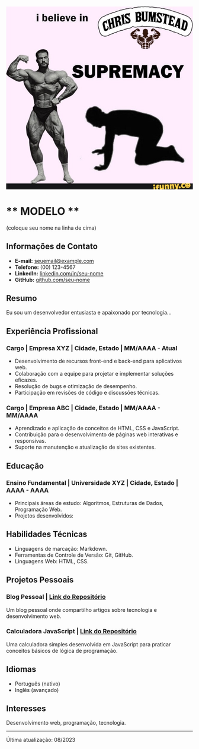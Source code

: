 ![placeholder.jpg](/fotos/placeholder.png)
# ** MODELO **
(coloque seu nome na linha de cima)
## Informações de Contato

- **E-mail:** seuemail@example.com
- **Telefone:** (00) 123-4567
- **LinkedIn:** [linkedin.com/in/seu-nome](https://www.linkedin.com/in/seu-nome)
- **GitHub:** [github.com/seu-nome](https://github.com/seu-nome)

## Resumo

Eu sou um desenvolvedor entusiasta e apaixonado por tecnologia...

## Experiência Profissional

### Cargo | Empresa XYZ | Cidade, Estado | MM/AAAA - Atual

- Desenvolvimento de recursos front-end e back-end para aplicativos web.
- Colaboração com a equipe para projetar e implementar soluções eficazes.
- Resolução de bugs e otimização de desempenho.
- Participação em revisões de código e discussões técnicas.

### Cargo | Empresa ABC | Cidade, Estado | MM/AAAA - MM/AAAA

- Aprendizado e aplicação de conceitos de HTML, CSS e JavaScript.
- Contribuição para o desenvolvimento de páginas web interativas e responsivas.
- Suporte na manutenção e atualização de sites existentes.

## Educação

### Ensino Fundamental | Universidade XYZ | Cidade, Estado | AAAA - AAAA

- Principais áreas de estudo: Algoritmos, Estruturas de Dados, Programação Web.
- Projetos desenvolvidos:

## Habilidades Técnicas

- Linguagens de marcação: Markdown.
- Ferramentas de Controle de Versão: Git, GitHub.
- Linguagens Web: HTML, CSS.

## Projetos Pessoais

### Blog Pessoal | [Link do Repositório](https://github.com/seu-nome/blog-pessoal)

Um blog pessoal onde compartilho artigos sobre tecnologia e desenvolvimento web.

### Calculadora JavaScript | [Link do Repositório](https://github.com/seu-nome/calculadora-js)

Uma calculadora simples desenvolvida em JavaScript para praticar conceitos básicos de lógica de programação.

## Idiomas

- Português (nativo)
- Inglês (avançado)

## Interesses

Desenvolvimento web, programação, tecnologia.

---
Última atualização: 08/2023